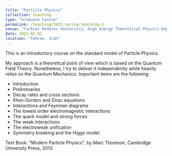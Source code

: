 ```yaml
---
title: "Particle Physics"
collection: teaching
type: "Graduate Course"
permalink: /teaching/2022-spring-teaching-1
venue: "Tarbiat Modares University, High Energy Theoretical Physics Department"
date: 2023-02-01
location: "Tehran, Iran"
---
```


This is an introductory course on the standard model of Particle Physics. 

My approach is a theoretical point of view which is based on the Quantum Field Theory. Nonetheless, I try to deliver it independently while heavily relies on the Quantum Mechanics. Important items are the following: 

- Introduction
- Preliminaries
- Decay rates and cross sections
- Klien-Gordon and Dirac equations
- Interactions and Feynman diagrams
- The lowest order electromagnetic interactions
- The quark model and strong forces
- The weak interactions
- The electroweak unification
- Symmetry breaking and the Higgs model

Text Book: "Modern Particle Physics", by Marc Thomson, Cambridge University Press, 2013.